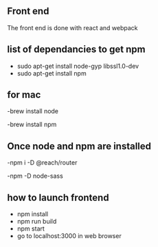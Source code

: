 ## Front end
The front end is done with react and webpack



## list of dependancies to get npm
- sudo apt-get install node-gyp libssl1.0-dev
- sudo apt-get install npm
## for mac
-brew install node

-brew install npm

## Once node and npm are installed
-npm i -D @reach/router

-npm -D node-sass



## how to launch frontend
- npm install
- npm run build
- npm start
- go to localhost:3000 in web browser

